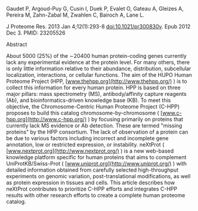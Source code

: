 Gaudet P, Argoud-Puy G, Cusin I, Duek P, Evalet O, Gateau A, Gleizes A, Pereira M, Zahn-Zabal M, Zwahlen C, Bairoch A, Lane L.

J Proteome Res. 2013 Jan 4;12(1):293-8 [doi:10.1021/pr300830v](http://dx.doi.org/10.1021/pr300830v). Epub 2012 Dec 3.
PMID: 23205526

Abstract

About 5000 (25%) of the &#8764;20400 human protein-coding genes currently lack any experimental evidence at the protein level. For many others, there is only little information relative to their abundance, distribution, subcellular localization, interactions, or cellular functions. The aim of the HUPO Human Proteome Project (HPP, [www.thehpp.org](http://www.thehpp.org/) ) is to collect this information for every human protein. HPP is based on three major pillars: mass spectrometry (MS), antibody/affinity capture reagents (Ab), and bioinformatics-driven knowledge base (KB). To meet this objective, the Chromosome-Centric Human Proteome Project (C-HPP) proposes to build this catalog chromosome-by-chromosome ( [www.c-hpp.org](http://www.c-hpp.org/) ) by focusing primarily on proteins that currently lack MS evidence or Ab detection. These are termed "missing proteins" by the HPP consortium. The lack of observation of a protein can be due to various factors including incorrect and incomplete gene annotation, low or restricted expression, or instability. neXtProt ( [www.nextprot.org](http://www.nextprot.org/) ) is a new web-based knowledge platform specific for human proteins that aims to complement UniProtKB/Swiss-Prot ( [www.uniprot.org](http://www.uniprot.org/) ) with detailed information obtained from carefully selected high-throughput experiments on genomic variation, post-translational modifications, as well as protein expression in tissues and cells. This article describes how neXtProt contributes to prioritize C-HPP efforts and integrates C-HPP results with other research efforts to create a complete human proteome catalog.
